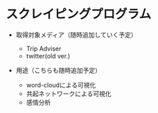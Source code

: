 # スクレイピングプログラム

- 取得対象メディア（随時追加していく予定）
    - Trip Adviser
    - twitter(old ver.)

- 用途（こちらも随時追加予定）
    - word-cloudによる可視化
    - 共起ネットワークによる可視化
    - 感情分析
